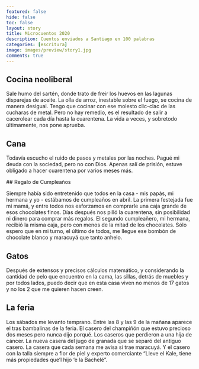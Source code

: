 ```yaml
---
featured: false
hide: false
toc: false
layout: story
title: Microcuentos 2020
description: Cuentos enviados a Santiago en 100 palabras
categories: [escritura]
image: images/preview/story1.jpg
comments: true
---
```


## Cocina neoliberal

Sale humo del sartén, donde trato de freir los huevos en las lagunas disparejas de aceite. La olla de arroz, inestable sobre el fuego, se cocina de manera desigual. Tengo que cocinar con ese molesto clic-clac de las cucharas de metal. Pero no hay remedio, es el resultado de salir a cacerolear cada día hasta la cuarentena. La vida a veces, y sobretodo últimamente, nos pone aprueba.
 
## Cana

Todavía escucho el ruido de pasos y metales por las noches. Pagué mi deuda con la sociedad, pero no con Dios. Apenas salí de prisión, estuve obligado a hacer cuarentena por varios meses más.
 
## Regalo de Cumpleaños

Siempre había sido entretenido que todos en la casa - mis papás, mi hermana y yo - estábamos de cumpleaños en abril. La primera festejada fue mi mamá, y entre todos nos esforzamos en comprarle una caja grande de esos chocolates finos. Días después nos pilló la cuarentena, sin posibilidad ni dinero para comprar más regalos. El segundo cumpleañero, mi hermana, recibió la misma caja, pero con menos de la mitad de los chocolates. Sólo espero que en mi turno, el último de todos, me llegue ese bombón de chocolate blanco y maracuyá que tanto anhelo.
 
## Gatos

Después de extensos y precisos cálculos matemático, y considerando la cantidad de pelo que encuentro en la cama, las sillas, detrás de muebles y por todos lados, puedo decir que en esta casa viven no menos de 17 gatos y no los 2 que me quieren hacen creen.
 
## La feria

Los sábados me levanto temprano. Entre las 8 y las 9 de la mañana aparece el tras bambalinas de la feria. El casero del champiñón que estuvo precioso dos meses pero nunca dijo porqué. Los caseros que perdieron a una hija de cáncer. La nueva casera del jugo de granada que se separó del antiguo casero. La casera que cada semana me avisa si trae maracuyá. Y el casero con la talla siempre a flor de piel y experto comerciante “Lleve el Kale, tiene más propiedades que’l hijo ‘e la Bachelé”.
